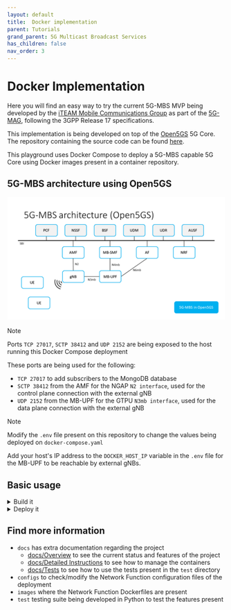 ```yaml
---
layout: default
title:  Docker implementation
parent: Tutorials
grand_parent: 5G Multicast Broadcast Services
has_children: false
nav_order: 3
---
```


# Docker Implementation
Here you will find an easy way to try the current 5G-MBS MVP being developed by the [iTEAM Mobile Communications Group](https://github.com/iTEAM-MCG) as part of the [5G-MAG](https://github.com/5G-MAG), following the 3GPP Release 17 specifications.

This implementation is being developed on top of the [Open5GS](https://github.com/open5gs/open5gs) 5G Core. The repository containing the source code can be found [here](https://github.com/5G-MAG/open5gs/tree/upv-mbs).

This playground uses Docker Compose to deploy a 5G-MBS capable 5G Core using Docker images present in a container repository.

## 5G-MBS architecture using Open5GS

![5G-MBS architecture using Open5GS](../images/5G-MBS_5G_Core.png)

> [!NOTE]
> Ports `TCP 27017`, `SCTP 38412` and `UDP 2152` are being exposed to the host running this Docker Compose deployment

These ports are being used for the following:
- `TCP 27017` to add subscribers to the MongoDB database
- `SCTP 38412` from the AMF for the NGAP `N2 interface`, used for the control plane connection with the external gNB
- `UDP 2152` from the MB-UPF for the GTPU `N3mb interface`, used for the data plane connection with the external gNB

> [!NOTE]
> Modify the `.env` file present on this repository to change the values being deployed on `docker-compose.yaml`

Add your host's IP address to the `DOCKER_HOST_IP` variable in the `.env` file for the MB-UPF to be reachable by external gNBs.

## Basic usage

<details>
<summary>Build it</summary>

> Note: This method uses the `docker-bake.hcl` file and requires `docker-buildx-plugin`

From the top level directory of the repository run:
```bash
docker buildx bake
```

This builds the AF, MB-SMF and MB-UPF images locally.

</details>

<details>
<summary>Deploy it</summary>
To download the rest of the Docker images from the repository and start everything:

```bash
docker compose up -d
```

To stop everything:

```bash
docker compose down
```

</details>

## Find more information

- `docs` has extra documentation regarding the project
  - [docs/Overview](docs/Overview.md) to see the current status and features of the project
  - [docs/Detailed Instructions](docs/Detailed-Instructions.md) to see how to manage the containers
  - [docs/Tests](docs/Tests.md) to see how to use the tests present in the `test` directory
- `configs` to check/modify the Network Function configuration files of the deployment
- `images` where the Network Function Dockerfiles are present
- `test` testing suite being developed in Python to test the features present
